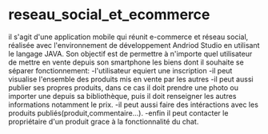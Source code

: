 # reseau_social_et_ecommerce
il s'agit d'une application mobile qui réunit e-commerce et réseau social, réalisée avec l'environnement de développement Andriod Studio en utilisant le langage JAVA.
Son objectif est de permettre à n'importe quel utilisateur de mettre en vente depuis son smartphone les biens dont il souhaite se séparer
fonctionnement:
-l'utilisateur equiert une inscription
-il peut visualise l'ensemble des produits mis en vente par les autres
-il peut aussi publier ses propres produits, dans ce cas il doit prendre une photo ou importer une depuis sa bibliothèque, puis il doit renseigner les autres informations notamment le prix.
-il peut aussi faire des intéractions avec les produits publiés(produit,commentaire...).
-enfin il peut contacter le propriétaire d'un produit grace à la fonctionnalité du chat. 
